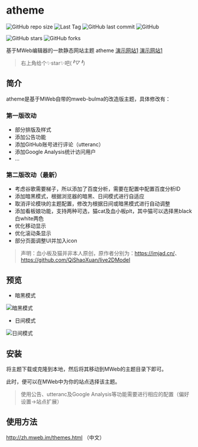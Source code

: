 # atheme

![GitHub repo size](https://img.shields.io/github/repo-size/anhoder/atheme)
![Last Tag](https://badgen.net/github/tag/anhoder/atheme)
![GitHub last commit](https://badgen.net/github/last-commit/anhoder/atheme)
![GitHub](https://img.shields.io/github/license/anhoder/atheme)


![GitHub stars](https://img.shields.io/github/stars/anhoder/atheme?style=social)
![GitHub forks](https://img.shields.io/github/forks/anhoder/atheme?style=social)

基于MWeb编辑器的一款静态网站主题 atheme
[演示网站1](https://danlanhai.gitee.io/)
[演示网站1](https://anhoder.github.io/)

> 右上角给个✨star✨吧(*╹▽╹*)

## 简介

atheme是基于MWeb自带的mweb-bulma的改造版主题，具体修改有：

### 第一版改动

* 部分排版及样式
* 添加公告功能
* 添加GitHub账号进行评论（utteranc）
* 添加Google Analysis统计访问用户
* ...

### 第二版改动（最新）

* 考虑谷歌需要梯子，所以添加了百度分析，需要在配置中配置百度分析ID
* 添加暗黑模式，根据浏览器的暗黑、日间模式进行自适应
* 取消评论模块的主题配置，修改为根据日间或暗黑模式进行自动调整
* 添加看板娘功能，支持两种可选，猫cat及血小板plt，其中猫可以选择黑black白white两色
* 优化移动显示
* 优化滚动条显示
* 部分页面调整UI并加入icon

> 声明：血小板及猫并非本人原创，原作者分别为：<https://imjad.cn/>、<https://github.com/QiShaoXuan/live2DModel>


## 预览

* 暗黑模式

 ![暗黑模式](./preview/dark.png)

* 日间模式

 ![日间模式](./preview/light.png)

## 安装

将主题下载或克隆到本地，然后将其移动到MWeb的主题目录下即可。

此时，便可以在MWeb中为你的站点选择该主题。

> 使用公告、utteranc及Google Analysis等功能需要进行相应的配置（偏好设置->站点扩展）

## 使用方法

<http://zh.mweb.im/themes.html> （中文）


